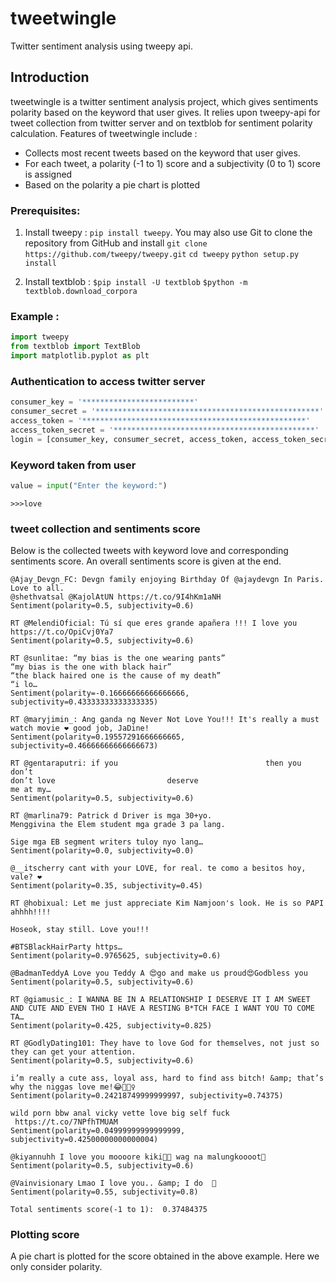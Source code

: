 # tweetwingle
Twitter sentiment analysis using tweepy api.

## Introduction
tweetwingle is a twitter sentiment analysis project, which gives sentiments polarity based on the keyword that user gives. It relies upon tweepy-api for tweet collection from twitter server and on textblob for sentiment polarity calculation. Features of tweetwingle include :

- Collects most recent tweets based on the keyword that user gives.
- For each tweet, a polarity (-1 to 1) score and a subjectivity (0 to 1) score is assigned
- Based on the polarity a pie chart is plotted

### Prerequisites:
1. Install tweepy : `pip install tweepy`. 
You may also use Git to clone the repository from GitHub and install
`git clone https://github.com/tweepy/tweepy.git`
`cd tweepy`
`python setup.py install`

2. Install textblob : 
`$pip install -U textblob`
 `$python -m textblob.download_corpora`

### Example :
```python
import tweepy
from textblob import TextBlob
import matplotlib.pyplot as plt
```
### Authentication to access twitter server
```python
consumer_key = '*************************'
consumer_secret = '**************************************************'
access_token = '**************************************************'
access_token_secret = '*********************************************'
login = [consumer_key, consumer_secret, access_token, access_token_secret]
```
### Keyword taken from user
```python
value = input("Enter the keyword:")
```
`>>>love`
### tweet collection and sentiments score
Below is the collected tweets with keyword love and corresponding sentiments score. An overall sentiments score is given at the end.

```
@Ajay_Devgn_FC: Devgn family enjoying Birthday Of @ajaydevgn In Paris. 
Love to all. 
@shethvatsal @KajolAtUN https://t.co/9I4hKm1aNH
Sentiment(polarity=0.5, subjectivity=0.6)

RT @MelendiOficial: Tú sí que eres grande apañera !!! I love you https://t.co/OpiCvj0Ya7
Sentiment(polarity=0.5, subjectivity=0.6)

RT @sunlitae: “my bias is the one wearing pants”
“my bias is the one with black hair”
“the black haired one is the cause of my death”
“i lo…
Sentiment(polarity=-0.16666666666666666, subjectivity=0.43333333333333335)

RT @maryjimin_: Ang ganda ng Never Not Love You!!! It's really a must watch movie ❤️ good job, JaDine!
Sentiment(polarity=0.19557291666666665, subjectivity=0.46666666666666673)

RT @gentaraputri: if you                                 then you don’t 
don’t love                         deserve 
me at my…
Sentiment(polarity=0.5, subjectivity=0.6)

RT @marlina79: Patrick d Driver is mga 30+yo.
Menggivina the Elem student mga grade 3 pa lang.

Sige mga EB segment writers tuloy nyo lang…
Sentiment(polarity=0.0, subjectivity=0.0)

@__itscherry cant with your LOVE, for real. te como a besitos hoy, vale? ❤️
Sentiment(polarity=0.35, subjectivity=0.45)

RT @hobixual: Let me just appreciate Kim Namjoon's look. He is so PAPI ahhhh!!!!

Hoseok, stay still. Love you!!!

#BTSBlackHairParty https…
Sentiment(polarity=0.9765625, subjectivity=0.6)

@BadmanTeddyA Love you Teddy A 😍go and make us proud😍Godbless you
Sentiment(polarity=0.5, subjectivity=0.6)

RT @giamusic_: I WANNA BE IN A RELATIONSHIP I DESERVE IT I AM SWEET AND CUTE AND EVEN THO I HAVE A RESTING B*TCH FACE I WANT YOU TO COME TA…
Sentiment(polarity=0.425, subjectivity=0.825)

RT @GodlyDating101: They have to love God for themselves, not just so they can get your attention.
Sentiment(polarity=0.5, subjectivity=0.6)

i’m really a cute ass, loyal ass, hard to find ass bitch! &amp; that’s why the niggas love me!😂🤷🏽‍♀️
Sentiment(polarity=0.24218749999999997, subjectivity=0.74375)

wild porn bbw anal vicky vette love big self fuck 
 https://t.co/7NPfhTMUAM
Sentiment(polarity=0.04999999999999999, subjectivity=0.42500000000000004)

@kiyannuhh I love you moooore kiki💖💓 wag na malungkoooot🤗
Sentiment(polarity=0.5, subjectivity=0.6)

@Vainvisionary Lmao I love you.. &amp; I do  💜
Sentiment(polarity=0.55, subjectivity=0.8)

Total sentiments score(-1 to 1):  0.37484375
```
### Plotting score
A pie chart is plotted for the score obtained in the above example. Here we only consider polarity.
